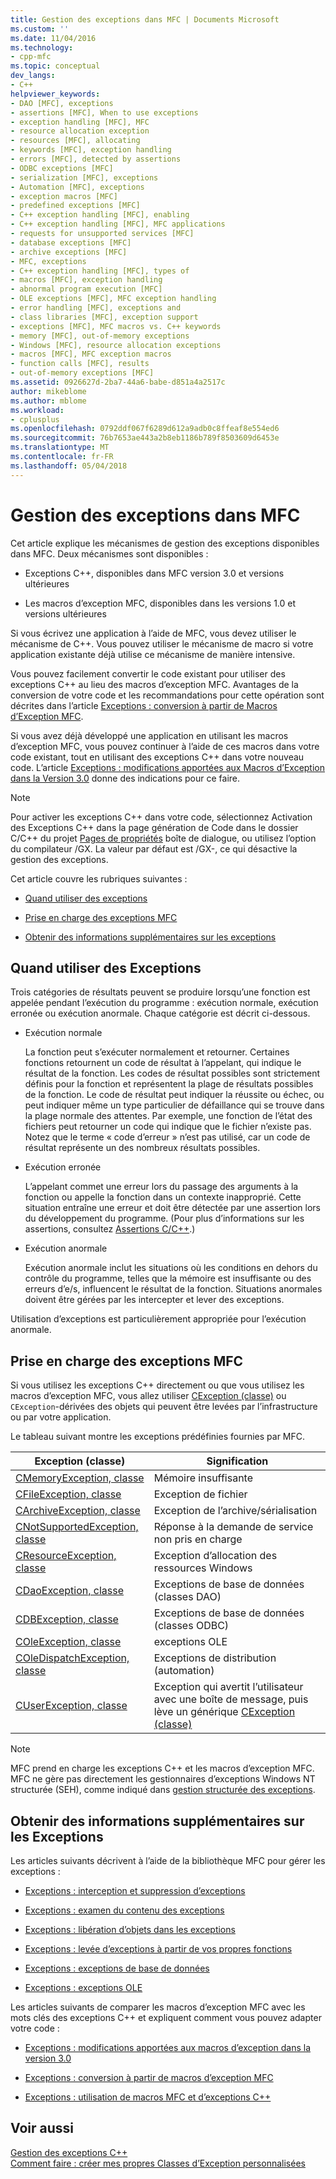 ```yaml
---
title: Gestion des exceptions dans MFC | Documents Microsoft
ms.custom: ''
ms.date: 11/04/2016
ms.technology:
- cpp-mfc
ms.topic: conceptual
dev_langs:
- C++
helpviewer_keywords:
- DAO [MFC], exceptions
- assertions [MFC], When to use exceptions
- exception handling [MFC], MFC
- resource allocation exception
- resources [MFC], allocating
- keywords [MFC], exception handling
- errors [MFC], detected by assertions
- ODBC exceptions [MFC]
- serialization [MFC], exceptions
- Automation [MFC], exceptions
- exception macros [MFC]
- predefined exceptions [MFC]
- C++ exception handling [MFC], enabling
- C++ exception handling [MFC], MFC applications
- requests for unsupported services [MFC]
- database exceptions [MFC]
- archive exceptions [MFC]
- MFC, exceptions
- C++ exception handling [MFC], types of
- macros [MFC], exception handling
- abnormal program execution [MFC]
- OLE exceptions [MFC], MFC exception handling
- error handling [MFC], exceptions and
- class libraries [MFC], exception support
- exceptions [MFC], MFC macros vs. C++ keywords
- memory [MFC], out-of-memory exceptions
- Windows [MFC], resource allocation exceptions
- macros [MFC], MFC exception macros
- function calls [MFC], results
- out-of-memory exceptions [MFC]
ms.assetid: 0926627d-2ba7-44a6-babe-d851a4a2517c
author: mikeblome
ms.author: mblome
ms.workload:
- cplusplus
ms.openlocfilehash: 0792ddf067f6289d612a9adb0c8ffeaf8e554ed6
ms.sourcegitcommit: 76b7653ae443a2b8eb1186b789f8503609d6453e
ms.translationtype: MT
ms.contentlocale: fr-FR
ms.lasthandoff: 05/04/2018
---
```

# <a name="exception-handling-in-mfc"></a>Gestion des exceptions dans MFC
Cet article explique les mécanismes de gestion des exceptions disponibles dans MFC. Deux mécanismes sont disponibles :  
  
-   Exceptions C++, disponibles dans MFC version 3.0 et versions ultérieures  
  
-   Les macros d’exception MFC, disponibles dans les versions 1.0 et versions ultérieures  
  
 Si vous écrivez une application à l’aide de MFC, vous devez utiliser le mécanisme de C++. Vous pouvez utiliser le mécanisme de macro si votre application existante déjà utilise ce mécanisme de manière intensive.  
  
 Vous pouvez facilement convertir le code existant pour utiliser des exceptions C++ au lieu des macros d’exception MFC. Avantages de la conversion de votre code et les recommandations pour cette opération sont décrites dans l’article [Exceptions : conversion à partir de Macros d’Exception MFC](../mfc/exceptions-converting-from-mfc-exception-macros.md).  
  
 Si vous avez déjà développé une application en utilisant les macros d’exception MFC, vous pouvez continuer à l’aide de ces macros dans votre code existant, tout en utilisant des exceptions C++ dans votre nouveau code. L’article [Exceptions : modifications apportées aux Macros d’Exception dans la Version 3.0](../mfc/exceptions-changes-to-exception-macros-in-version-3-0.md) donne des indications pour ce faire.  
  
> [!NOTE]
>  Pour activer les exceptions C++ dans votre code, sélectionnez Activation des Exceptions C++ dans la page génération de Code dans le dossier C/C++ du projet [Pages de propriétés](../ide/property-pages-visual-cpp.md) boîte de dialogue, ou utilisez l’option du compilateur /GX. La valeur par défaut est /GX-, ce qui désactive la gestion des exceptions.  
  
 Cet article couvre les rubriques suivantes :  
  
-   [Quand utiliser des exceptions](#_core_when_to_use_exceptions)  
  
-   [Prise en charge des exceptions MFC](#_core_mfc_exception_support)  
  
-   [Obtenir des informations supplémentaires sur les exceptions](#_core_further_reading_about_exceptions)  
  
##  <a name="_core_when_to_use_exceptions"></a> Quand utiliser des Exceptions  
 Trois catégories de résultats peuvent se produire lorsqu’une fonction est appelée pendant l’exécution du programme : exécution normale, exécution erronée ou exécution anormale. Chaque catégorie est décrit ci-dessous.  
  
-   Exécution normale  
  
     La fonction peut s’exécuter normalement et retourner. Certaines fonctions retournent un code de résultat à l’appelant, qui indique le résultat de la fonction. Les codes de résultat possibles sont strictement définis pour la fonction et représentent la plage de résultats possibles de la fonction. Le code de résultat peut indiquer la réussite ou échec, ou peut indiquer même un type particulier de défaillance qui se trouve dans la plage normale des attentes. Par exemple, une fonction de l’état des fichiers peut retourner un code qui indique que le fichier n’existe pas. Notez que le terme « code d’erreur » n’est pas utilisé, car un code de résultat représente un des nombreux résultats possibles.  
  
-   Exécution erronée  
  
     L’appelant commet une erreur lors du passage des arguments à la fonction ou appelle la fonction dans un contexte inapproprié. Cette situation entraîne une erreur et doit être détectée par une assertion lors du développement du programme. (Pour plus d’informations sur les assertions, consultez [Assertions C/C++](/visualstudio/debugger/c-cpp-assertions).)  
  
-   Exécution anormale  
  
     Exécution anormale inclut les situations où les conditions en dehors du contrôle du programme, telles que la mémoire est insuffisante ou des erreurs d’e/s, influencent le résultat de la fonction. Situations anormales doivent être gérées par les intercepter et lever des exceptions.  
  
 Utilisation d’exceptions est particulièrement appropriée pour l’exécution anormale.  
  
##  <a name="_core_mfc_exception_support"></a> Prise en charge des exceptions MFC  
 Si vous utilisez les exceptions C++ directement ou que vous utilisez les macros d’exception MFC, vous allez utiliser [CException (classe)](../mfc/reference/cexception-class.md) ou `CException`-dérivées des objets qui peuvent être levées par l’infrastructure ou par votre application.  
  
 Le tableau suivant montre les exceptions prédéfinies fournies par MFC.  
  
|Exception (classe)|Signification|  
|---------------------|-------------|  
|[CMemoryException, classe](../mfc/reference/cmemoryexception-class.md)|Mémoire insuffisante|  
|[CFileException, classe](../mfc/reference/cfileexception-class.md)|Exception de fichier|  
|[CArchiveException, classe](../mfc/reference/carchiveexception-class.md)|Exception de l’archive/sérialisation|  
|[CNotSupportedException, classe](../mfc/reference/cnotsupportedexception-class.md)|Réponse à la demande de service non pris en charge|  
|[CResourceException, classe](../mfc/reference/cresourceexception-class.md)|Exception d’allocation des ressources Windows|  
|[CDaoException, classe](../mfc/reference/cdaoexception-class.md)|Exceptions de base de données (classes DAO)|  
|[CDBException, classe](../mfc/reference/cdbexception-class.md)|Exceptions de base de données (classes ODBC)|  
|[COleException, classe](../mfc/reference/coleexception-class.md)|exceptions OLE|  
|[COleDispatchException, classe](../mfc/reference/coledispatchexception-class.md)|Exceptions de distribution (automation)|  
|[CUserException, classe](../mfc/reference/cuserexception-class.md)|Exception qui avertit l’utilisateur avec une boîte de message, puis lève un générique [CException (classe)](../mfc/reference/cexception-class.md)|  
  
> [!NOTE]
>  MFC prend en charge les exceptions C++ et les macros d’exception MFC. MFC ne gère pas directement les gestionnaires d’exceptions Windows NT structurée (SEH), comme indiqué dans [gestion structurée des exceptions](http://msdn.microsoft.com/library/windows/desktop/ms680657).  
  
##  <a name="_core_further_reading_about_exceptions"></a> Obtenir des informations supplémentaires sur les Exceptions  
 Les articles suivants décrivent à l’aide de la bibliothèque MFC pour gérer les exceptions :  
  
-   [Exceptions : interception et suppression d’exceptions](../mfc/exceptions-catching-and-deleting-exceptions.md)  
  
-   [Exceptions : examen du contenu des exceptions](../mfc/exceptions-examining-exception-contents.md)  
  
-   [Exceptions : libération d’objets dans les exceptions](../mfc/exceptions-freeing-objects-in-exceptions.md)  
  
-   [Exceptions : levée d’exceptions à partir de vos propres fonctions](../mfc/exceptions-throwing-exceptions-from-your-own-functions.md)  
  
-   [Exceptions : exceptions de base de données](../mfc/exceptions-database-exceptions.md)  
  
-   [Exceptions : exceptions OLE](../mfc/exceptions-ole-exceptions.md)  
  
 Les articles suivants de comparer les macros d’exception MFC avec les mots clés des exceptions C++ et expliquent comment vous pouvez adapter votre code :  
  
-   [Exceptions : modifications apportées aux macros d’exception dans la version 3.0](../mfc/exceptions-changes-to-exception-macros-in-version-3-0.md)  
  
-   [Exceptions : conversion à partir de macros d’exception MFC](../mfc/exceptions-converting-from-mfc-exception-macros.md)  
  
-   [Exceptions : utilisation de macros MFC et d’exceptions C++](../mfc/exceptions-using-mfc-macros-and-cpp-exceptions.md)  
  
## <a name="see-also"></a>Voir aussi  
 [Gestion des exceptions C++](../cpp/cpp-exception-handling.md)   
 [Comment faire : créer mes propres Classes d’Exception personnalisées](http://go.microsoft.com/fwlink/p/?linkid=128045)

